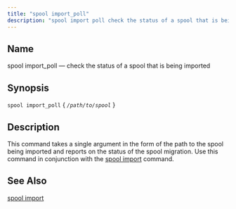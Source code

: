 ```yaml
---
title: "spool import_poll"
description: "spool import poll check the status of a spool that is being imported spool import poll path to spool This command takes a single argument in the form of the path to the spool being imported and reports on the status of the spool migration Use this command in conjunction..."
---
```


<a name="console_commands.spool_import_poll"></a> 
## Name

spool import_poll — check the status of a spool that is being imported

## Synopsis

`spool import_poll` { *`/path/to/spool`* }

<a name="idp14180960"></a> 
## Description

This command takes a single argument in the form of the path to the spool being imported and reports on the status of the spool migration. Use this command in conjunction with the [spool import](/momentum/4/console-commands/spool-import) command.

<a name="idp14183520"></a> 
## See Also

[spool import](/momentum/4/console-commands/spool-import)